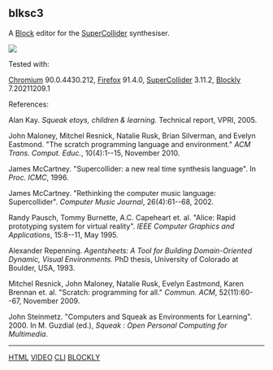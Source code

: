 blksc3
------

A [Block](https://developers.google.com/blockly) editor for the
[SuperCollider](https://www.audiosynth.com/) synthesiser.

[![](http://rohandrape.net/sw/blksc3/png/whyblksc3.png)](http://rohandrape.net/sw/blksc3/png/whyblksc3.png)

Tested with:

[Chromium](https://www.chromium.org/) 90.0.4430.212,
[Firefox](https://www.mozilla.org/firefox/) 91.4.0,
[SuperCollider](https://www.audiosynth.com/) 3.11.2,
[Blockly](https://developers.google.com/blockly) 7.20211209.1

References:

Alan Kay.
_Squeak etoys, children & learning._
Technical report, VPRI, 2005.

John Maloney, Mitchel Resnick, Natalie Rusk, Brian Silverman, and Evelyn Eastmond.
"The scratch programming language and environment."
_ACM Trans. Comput. Educ._, 10(4):1--15, November 2010.

James McCartney.
"Supercollider: a new real time synthesis language".
In _Proc. ICMC_, 1996.

James McCartney.
"Rethinking the computer music language: Supercollider".
_Computer Music Journal_, 26(4):61--68, 2002.

Randy Pausch, Tommy Burnette, A.C. Capeheart et. al.
"Alice: Rapid prototyping system for virtual reality".
_IEEE Computer Graphics and Applications_, 15:8--11, May 1995.

Alexander Repenning.
_Agentsheets: A Tool for Building Domain-Oriented Dynamic, Visual Environments._
PhD thesis, University of Colorado at Boulder, USA, 1993.

Mitchel Resnick, John Maloney, Natalie Rusk, Evelyn Eastmond, Karen Brennan et. al.
"Scratch: programming for all."
_Commun. ACM_, 52(11):60--67, November 2009.

John Steinmetz.
"Computers and Squeak as Environments for Learning".
2000.
In M. Guzdial (ed.), _Squeak : Open Personal Computing for Multimedia_.

* * *

[HTML](https://rohandrape.net/?t=blksc3&e=blksc3.html)
[VIDEO](https://rohandrape.net/?t=blksc3&e=md/video.md)
[CLI](https://rohandrape.net/?t=blksc3&e=md/blksct3.md)
[BLOCKLY](https://developers.google.com/blockly)
